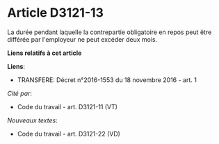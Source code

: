 # Article D3121-13

La durée pendant laquelle la contrepartie obligatoire en repos peut être différée par l'employeur ne peut excéder deux mois.

**Liens relatifs à cet article**

**Liens**:

  - TRANSFERE: Décret n°2016-1553 du 18 novembre 2016 - art. 1

_Cité par_:

  - Code du travail - art. D3121-11 (VT)

_Nouveaux textes_:

  - Code du travail - art. D3121-22 (VD)
